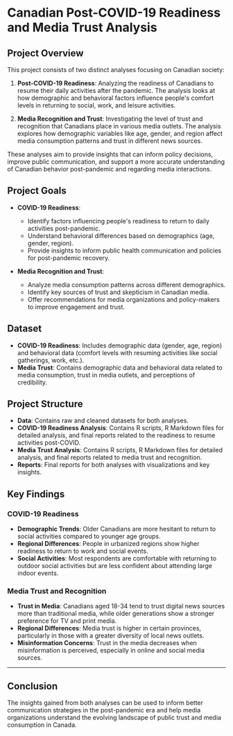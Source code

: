 # Canadian Post-COVID-19 Readiness and Media Trust Analysis

## Project Overview

This project consists of two distinct analyses focusing on Canadian society:

1. **Post-COVID-19 Readiness**: Analyzing the readiness of Canadians to resume their daily activities after the pandemic. The analysis looks at how demographic and behavioral factors influence people's comfort levels in returning to social, work, and leisure activities.
   
2. **Media Recognition and Trust**: Investigating the level of trust and recognition that Canadians place in various media outlets. The analysis explores how demographic variables like age, gender, and region affect media consumption patterns and trust in different news sources.

These analyses aim to provide insights that can inform policy decisions, improve public communication, and support a more accurate understanding of Canadian behavior post-pandemic and regarding media interactions.

## Project Goals

- **COVID-19 Readiness**: 
  - Identify factors influencing people's readiness to return to daily activities post-pandemic.
  - Understand behavioral differences based on demographics (age, gender, region).
  - Provide insights to inform public health communication and policies for post-pandemic recovery.

- **Media Recognition and Trust**: 
  - Analyze media consumption patterns across different demographics.
  - Identify key sources of trust and skepticism in Canadian media.
  - Offer recommendations for media organizations and policy-makers to improve engagement and trust.

## Dataset

- **COVID-19 Readiness**: Includes demographic data (gender, age, region) and behavioral data (comfort levels with resuming activities like social gatherings, work, etc.).
- **Media Trust**: Contains demographic data and behavioral data related to media consumption, trust in media outlets, and perceptions of credibility.

## Project Structure

- **Data**: Contains raw and cleaned datasets for both analyses.
- **COVID-19 Readiness Analysis**: Contains R scripts, R Markdown files for detailed analysis, and final reports related to the readiness to resume activities post-COVID.
- **Media Trust Analysis**: Contains R scripts, R Markdown files for detailed analysis, and final reports related to media trust and recognition.
- **Reports**: Final reports for both analyses with visualizations and key insights.

## Key Findings

### COVID-19 Readiness
- **Demographic Trends**: Older Canadians are more hesitant to return to social activities compared to younger age groups.
- **Regional Differences**: People in urbanized regions show higher readiness to return to work and social events.
- **Social Activities**: Most respondents are comfortable with returning to outdoor social activities but are less confident about attending large indoor events.

### Media Trust and Recognition
- **Trust in Media**: Canadians aged 18-34 tend to trust digital news sources more than traditional media, while older generations show a stronger preference for TV and print media.
- **Regional Differences**: Media trust is higher in certain provinces, particularly in those with a greater diversity of local news outlets.
- **Misinformation Concerns**: Trust in the media decreases when misinformation is perceived, especially in online and social media sources.

---

## Conclusion

The insights gained from both analyses can be used to inform better communication strategies in the post-pandemic era and help media organizations understand the evolving landscape of public trust and media consumption in Canada.


